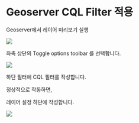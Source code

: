 # Geoserver CQL Filter 적용

Geoserver에서 레이어 미리보기 실행

![](https://goo.gl/7A8SNt)

좌측 상단의 Toggle options toolbar 를 선택합니다. 

![](https://goo.gl/MjS1Nl)

하단 필터에 CQL 필터를 작성합니다. 

정상적으로 작동하면, 

레이어 설정 하단에 작성합니다. 

![](https://goo.gl/Nc9No2)

